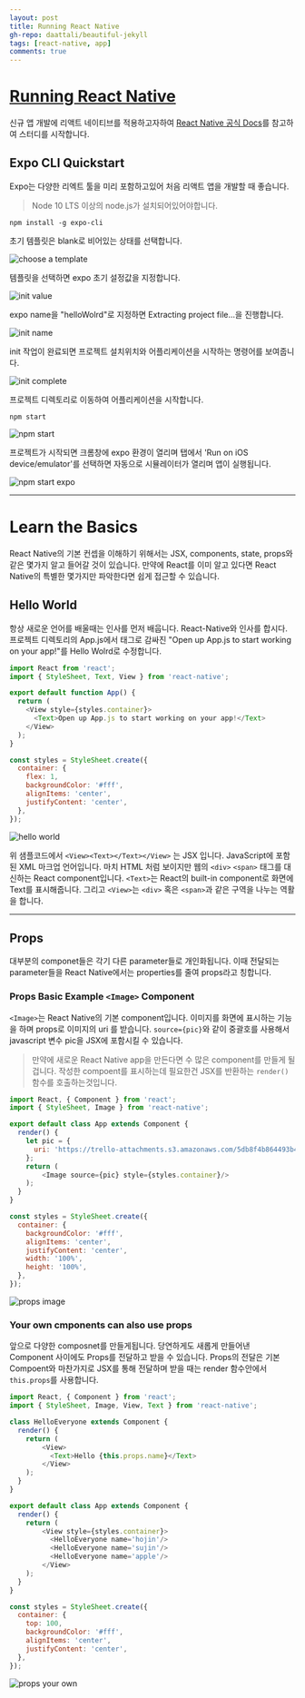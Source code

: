 ```yaml
---  
layout: post
title: Running React Native
gh-repo: daattali/beautiful-jekyll
tags: [react-native, app]
comments: true
---
```


# [Running React Native](https://facebook.github.io/react-native/docs/getting-started)
신규 앱 개발에 리액트 네이티브를 적용하고자하여 [React Native 공식 Docs](https://facebook.github.io/react-native/docs/getting-started)를 참고하여 스터디를 시작합니다.  

  
## Expo CLI Quickstart
Expo는 다양한 리엑트 툴을 미리 포함하고있어 처음 리액트 앱을 개발할 때 좋습니다. 
> Node 10 LTS 이상의 node.js가 설치되어있어야합니다.  

~~~
npm install -g expo-cli
~~~

초기 템플릿은 blank로 비어있는 상태를 선택합니다.

![choose a template](https://trello-attachments.s3.amazonaws.com/5db8f4b864493b4c6f0c56bd/5dfc24d987d9e38d7571251f/d0432cf0b3c9e30fc1aea32503285922/image.png)

템플릿을 선택하면 expo 초기 설정값을 지정합니다.   

![init value](https://trello-attachments.s3.amazonaws.com/5db8f4b864493b4c6f0c56bd/5dfc24d987d9e38d7571251f/122602c73be09790c5cf21d235eaa497/image.png)

expo name을 "helloWolrd"로 지정하면 Extracting project file...을 진행합니다.

![init name](https://trello-attachments.s3.amazonaws.com/5db8f4b864493b4c6f0c56bd/5dfc24d987d9e38d7571251f/120b716010b662b12a10cd2ca8694a9b/image.png)

init 작업이 완료되면 프로젝트 설치위치와 어플리케이션을 시작하는 명령어를 보여줍니다.

![init complete](https://trello-attachments.s3.amazonaws.com/5db8f4b864493b4c6f0c56bd/5dfc24d987d9e38d7571251f/a1eee79940d823ac0edc3e42e1c0b09e/image.png)

프로젝트 디렉토리로 이동하여 어플리케이션을 시작합니다. 
~~~
npm start
~~~

![npm start](https://trello-attachments.s3.amazonaws.com/5db8f4b864493b4c6f0c56bd/5dfc24d987d9e38d7571251f/eb8359ea9587bec42d43219687b5d847/image.png)

프로젝트가 시작되면 크롬창에 expo 환경이 열리며 탭에서 'Run on iOS device/emulator'를 선택하면 자동으로 시뮬레이터가 열리며 앱이 실행됩니다.

![npm start expo](https://trello-attachments.s3.amazonaws.com/5db8f4b864493b4c6f0c56bd/5dfc24d987d9e38d7571251f/658b9ed12d3349e7561c204c274785dc/image.png)  

***  
  
# Learn the Basics
React Native의 기본 컨셉을 이해하기 위해서는 JSX, components, state, props와 같은 몇가지 알고 들어갈 것이 있습니다. 만약에 React를 이미 알고 있다면 React Native의 특별한 몇가지만 파악한다면 쉽게 접근할 수 있습니다.   

## Hello World
항상 새로운 언어를 배울때는 인사를 먼저 배웁니다. React-Native와 인사를 합시다.  
프로젝트 디렉토리의 App.js에서 <Text>태그로 감싸진 "Open up App.js to start working on your app!"를 Hello Wolrd로 수정합니다.
 
~~~javascript
import React from 'react';
import { StyleSheet, Text, View } from 'react-native';

export default function App() {
  return (
    <View style={styles.container}>
      <Text>Open up App.js to start working on your app!</Text>
    </View>
  );
}

const styles = StyleSheet.create({
  container: {
    flex: 1,
    backgroundColor: '#fff',
    alignItems: 'center',
    justifyContent: 'center',
  },
});
~~~

![hello world](https://trello-attachments.s3.amazonaws.com/5db8f4b864493b4c6f0c56bd/5dfc24d987d9e38d7571251f/8ad6dc2a2fdc764c85b9f7323aeadaa0/image.png)

위 샘플코드에서  `<View><Text></Text></View>` 는 JSX 입니다. JavaScript에 포함된 XML 마크업 언어입니다. 마치 HTML 처럼 보이지만 웹의 `<div>` `<span>` 태그를 대신하는 React component입니다. `<Text>`는 React의 built-in component로 화면에 Text를 표시해줍니다. 그리고 `<View>`는 `<div>` 혹은 `<span>`과 같은 구역을 나누는 역활을 합니다.  

***  

## Props
대부분의 componet들은 각기 다른 parameter들로 개인화됩니다. 이때 전달되는 parameter들을 React Native에서는 properties를 줄여 props라고 칭합니다.  

### Props Basic Example `<Image>` Component
`<Image>`는 React Native의 기본 component입니다. 이미지를 화면에 표시하는 기능을 하며 props로 이미지의 uri 를 받습니다.
`source={pic}`와 같이 중괄호를 사용해서 javascript 변수 pic을 JSX에 포함시킬 수 있습니다.  
> 만약에 새로운 React Native app을 만든다면 수 많은 component를 만들게 될겁니다. 작성한 compoent를 표시하는데 필요한건 JSX를 반환하는 `render()` 함수를 호출하는것입니다.    
  
~~~javascript
import React, { Component } from 'react';
import { StyleSheet, Image } from 'react-native';

export default class App extends Component {
  render() {
    let pic = {
      uri: 'https://trello-attachments.s3.amazonaws.com/5db8f4b864493b4c6f0c56bd/5dd74c34f23a198ed395694f/190d7c56cadb2b09f63c90242fbf6aa3/image.png'
    };
    return (
        <Image source={pic} style={styles.container}/>
    );
  }
}

const styles = StyleSheet.create({
  container: {
    backgroundColor: '#fff',
    alignItems: 'center',
    justifyContent: 'center',
    width: '100%',
    height: '100%',
  },
});

~~~  
  
![props image](https://trello-attachments.s3.amazonaws.com/5db8f4b864493b4c6f0c56bd/5dfc24d987d9e38d7571251f/6993b72638029ce8be3808a9e295cea6/image.png)

### Your own cmponents can also use props
앞으로 다양한 composnet를 만들게됩니다. 당연하게도 새롭게 만들어낸 Component 사이에도 Props를 전달하고 받을 수 있습니다. Props의 전달은 기본 Compoent와 마찬가지로 JSX를 통해 전달하며 받을 때는 render 함수안에서 `this.props`를 사용합니다.  


~~~javascript
import React, { Component } from 'react';
import { StyleSheet, Image, View, Text } from 'react-native';

class HelloEveryone extends Component {
  render() {
    return (
        <View>
          <Text>Hello {this.props.name}</Text>
        </View>
    );
  }
}

export default class App extends Component {
  render() {
    return (
        <View style={styles.container}>
          <HelloEveryone name='hojin'/>
          <HelloEveryone name='sujin'/>
          <HelloEveryone name='apple'/>
        </View>
    );
  }
}

const styles = StyleSheet.create({
  container: {
    top: 100,
    backgroundColor: '#fff',
    alignItems: 'center',
    justifyContent: 'center',
  },
});

~~~

![props your own](https://trello-attachments.s3.amazonaws.com/5db8f4b864493b4c6f0c56bd/5dfc24d987d9e38d7571251f/eed7bcfb60e8e791c833acfd45a5adb4/image.png)

